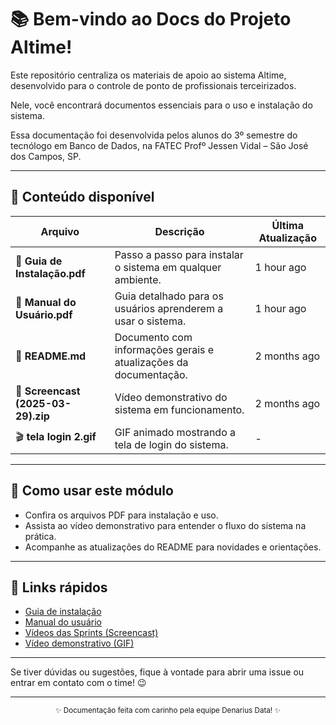 # 📚 Bem-vindo ao Docs do Projeto Altime!

Este repositório centraliza os materiais de apoio ao sistema Altime, desenvolvido para o controle de ponto de profissionais terceirizados.  

Nele, você encontrará documentos essenciais para o uso e instalação do sistema.

Essa documentação foi desenvolvida pelos alunos do 3º semestre do tecnólogo em Banco de Dados, na FATEC Profº Jessen Vidal – São José dos Campos, SP.

---

## 📂 Conteúdo disponível

| Arquivo                      | Descrição                      | Última Atualização  |
|-----------------------------|-------------------------------|---------------------|
| 📄 **Guia de Instalação.pdf**     | Passo a passo para instalar o sistema em qualquer ambiente. | 1 hour ago          |
| 📄 **Manual do Usuário.pdf**       | Guia detalhado para os usuários aprenderem a usar o sistema. | 1 hour ago          |
| 📝 **README.md**                   | Documento com informações gerais e atualizações da documentação. | 2 months ago        |
| 🎥 **Screencast (2025-03-29).zip** | Vídeo demonstrativo do sistema em funcionamento.             | 2 months ago        |
| 🎬 **tela login 2.gif**            | GIF animado mostrando a tela de login do sistema.             | -                   |

---

## 🚀 Como usar este módulo

- Confira os arquivos PDF para instalação e uso.
- Assista ao vídeo demonstrativo para entender o fluxo do sistema na prática.
- Acompanhe as atualizações do README para novidades e orientações.

---

## 🔗 Links rápidos

- [Guia de instalação](https://github.com/DenariusData/DenariusData-docs/blob/main/Guia%20de%20Instalac%CC%A7a%CC%83o.pdf)
- [Manual do usuário](https://github.com/DenariusData/DenariusData-docs/blob/main/Manual%20do%20Usuario.pdf)
- [Vídeos das Sprints (Screencast)](https://github.com/DenariusData/DenariusData-docs/blob/main/Screencast%20from%202025-03-29%2021-02-48.zip)
- [Vídeo demonstrativo (GIF)](https://github.com/DenariusData/DenariusData-docs/blob/main/tela%20login%202.gif)

---

Se tiver dúvidas ou sugestões, fique à vontade para abrir uma issue ou entrar em contato com o time! 😉

---

<div align="center">
  <sub>✨ Documentação feita com carinho pela equipe Denarius Data! ✨</sub>
</div>
